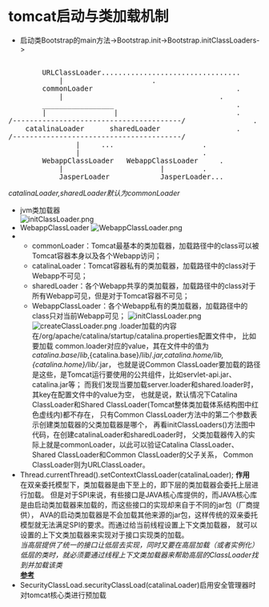 # tomcat启动与类加载机制
- 启动类Bootstrap的main方法->Bootstrap.init->Bootstrap.initClassLoaders->    
<pre>   
		URLClassLoader.................................
			|				      .  
		commonLoader                                  .
			|                                     .
		_________________                             .
		|                |                            .     
/----------------------------------------/         	      .
	catalinaLoader		sharedLoader                  .
/----------------------------------------/                    .
				|     ...                     .
				|                             .
		WebappClassLoader	WebappClassLoader     .
			|                       |	      .
			JasperLoader            JasperLoader...   
</pre>
				
*catalinaLoader,sharedLoader默认为commonLoader*
				
- jvm类加载器    
![initClassLoader.png](http://ww1.sinaimg.cn/mw690/a411b231ly1galv0b4um3j20rd0cfab6.jpg)
- WebappClassLoader
![WebappClassLoader.png](http://ww1.sinaimg.cn/large/a411b231ly1galv13920yj20w00i0dfz.jpg)
-
	- commonLoader：Tomcat最基本的类加载器，加载路径中的class可以被Tomcat容器本身以及各个Webapp访问；
	- catalinaLoader：Tomcat容器私有的类加载器，加载路径中的class对于Webapp不可见；
	- sharedLoader：各个Webapp共享的类加载器，加载路径中的class对于所有Webapp可见，但是对于Tomcat容器不可见；
	- WebappClassLoader：各个Webapp私有的类加载器，加载路径中的class只对当前Webapp可见；
	![initClassLoader.png](http://ww1.sinaimg.cn/large/a411b231ly1galvdsh797j20rd0cfab6.jpg)
	![createClassLoader.png](http://ww1.sinaimg.cn/large/a411b231ly1galvejlckwj21010jbq4k.jpg)
	.loader加载的内容在/org/apache/catalina/startup/catalina.properties配置文件中，
	比如要加载 common.loader对应的value，其在文件中的值为
	${catalina.base}/lib,${catalina.base}/lib/*.jar,${catalina.home}/lib,${catalina.home}/lib/*.jar，
	也就是说Common ClassLoader要加载的路径是这些，是Tomcat运行要使用的公共组件，比如servlet-api.jar、catalina.jar等；
	而我们发现当要加载server.loader和shared.loader时，其key在配置文件中的value为空，
	也就是说，默认情况下Catalina ClassLoader和Shared ClassLoader(Tomcat整体类加载体系结构图中红色虚线内)都不存在，
	只有Common ClassLoader方法中的第二个参数表示创建类加载器的父类加载器是哪个，
	再看initClassLoaders()方法图中代码，在创建catalinaLoader和sharedLoader时，
	父类加载器传入的实际上就是commonLoader，以此可以验证Catalina ClassLoader、Shared ClassLoader和Common ClassLoader的父子关系，
	Common ClassLoader则为URLClassLoader。
- Thread.currentThread().setContextClassLoader(catalinaLoader);	
__作用__        
在双亲委托模型下，类加载器是由下至上的，即下层的类加载器会委托上层进行加载。
但是对于SPI来说，有些接口是JAVA核心库提供的，而JAVA核心库是由启动类加载器来加载的，而这些接口的实现却来自于不同的jar包（厂商提供），
AVA的启动类加载器是不会加载其他来源的jar包，这样传统的双亲委托模型就无法满足SPI的要求。而通过给当前线程设置上下文类加载器，
就可以设置的上下文类加载器来实现对于接口实现类的加载。    
_当高层提供了统一的接口让低层去实现，同时又要在高层加载（或者实例化）低层的类时，就必须要通过线程上下文类加载器来帮助高层的ClassLoader找到并加载该类_    
[__参考__](https://www.cnblogs.com/549294286/p/3714692.html)
- SecurityClassLoad.securityClassLoad(catalinaLoader)启用安全管理器时对tomcat核心类进行预加载

				
